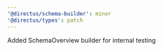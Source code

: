 ```yaml
---
'@directus/schema-builder': minor
'@directus/types': patch
---
```


Added SchemaOverview builder for internal testing

